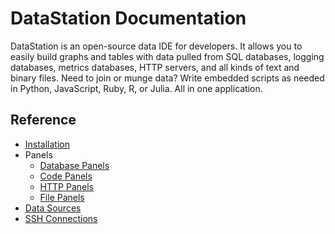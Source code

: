 # DataStation Documentation

DataStation is an open-source data IDE for developers. It allows you
to easily build graphs and tables with data pulled from SQL databases,
logging databases, metrics databases, HTTP servers, and all kinds of
text and binary files. Need to join or munge data? Write embedded
scripts as needed in Python, JavaScript, Ruby, R, or Julia. All in one
application.

## Reference

* [Installation](./Installation.md)
* Panels
  * [Database Panels](./Panels/Database_Panels.md)
  * [Code Panels](./Panels/Code_Panels.md)
  * [HTTP Panels](./Panels/HTTP_Panels.md)
  * [File Panels](./Panels/File_Panels.md)
* [Data Sources](./Data_Sources.md)
* [SSH Connections](./SSH_Connections.md)
